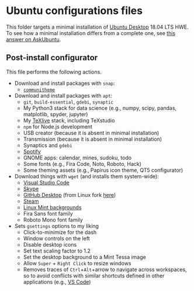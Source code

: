 # Ubuntu configurations files

This folder targets a minimal installation of [Ubuntu Desktop](https://www.ubuntu.com/desktop) 18.04 LTS HWE.
To see how a minimal installation differs from a complete one, see [this answer on AskUbuntu](https://askubuntu.com/a/1036557).


## Post-install configurator

This file performs the following actions.

- Download and install packages with `snap`:
	- [`communitheme`](https://snapcraft.io/communitheme)
- Download and install packages with `apt`:
	- `git`, `build-essential`, `gdebi`, `synaptic`
	- My Python3 stack for data science (e.g., numpy, scipy, pandas, matplotlib, spyder, jupyter)
	- My [TeXlive](https://tug.org/texlive/) stack, including TeXstudio
	- `npm` for Node.js development
	- USB creator (because it is absent in minimal installation)
	- Transmission (because it is absent in minimal installation)
	- Synaptics and `gdebi`
	- [Spotify](https://www.spotify.com/download/linux/)
	- GNOME apps: calendar, mines, sudoku, todo
	- Some fonts (e.g., Fira Code, Noto, Roboto, Hack)
	- Some theming assets (e.g., Papirus icon theme, QT5 configurator)
- Download things with `wget` (and installs them system-wide):
	- [Visual Studio Code](https://code.visualstudio.com/)
	- [Skype](https://www.skype.com/en/get-skype/)
	- [GitHub Desktop](https://desktop.github.com/) (from Linux fork [here](https://github.com/shiftkey/desktop/))
	- [Steam](https://store.steampowered.com/about/)
	- [Linux Mint backgrounds](http://packages.linuxmint.com/list.php?release=Tessa#main)
	- Fira Sans font family
	- Roboto Mono font family
- Sets `gsettings` options to my liking
	- Click-to-minimize for the dash
	- Window controls on the left
	- Disable desktop icons
	- Set text scaling factor to 1.2
	- Set the desktop background to a Mint Tessa image
	- Allow `Super` + `Right Click` to resize windows
	- Removes traces of `Ctrl`+`Alt`+arrow to navigate across workspaces, so to avoid conflicts with similar shortcuts defined in other applications (e.g., [VS Code](https://github.com/Microsoft/vscode/issues/509))
